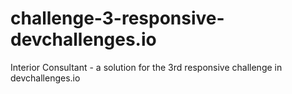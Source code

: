 # challenge-3-responsive-devchallenges.io
Interior Consultant - a solution for the 3rd responsive challenge in devchallenges.io
